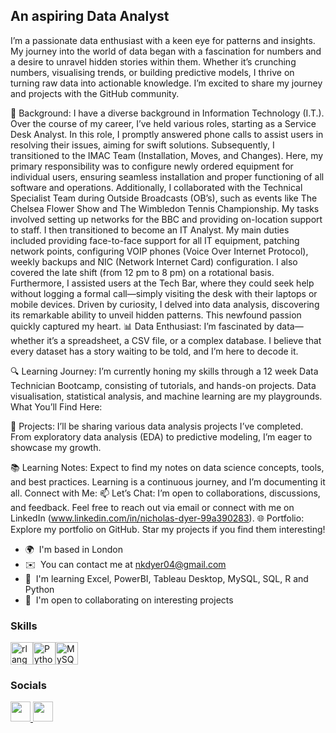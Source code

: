 

An aspiring Data Analyst
------------------------

I’m a passionate data enthusiast with a keen eye for patterns and insights. My journey into the world of data began with a fascination for numbers and a desire to unravel hidden stories within them. Whether it’s crunching numbers, visualising trends, or building predictive models, I thrive on turning raw data into actionable knowledge. I’m excited to share my journey and projects with the GitHub community. 

🌱 Background: I have a diverse background in Information Technology (I.T.). Over the course of my career, I’ve held various roles, starting as a Service Desk Analyst. In this role, I promptly answered phone calls to assist users in resolving their issues, aiming for swift solutions. Subsequently, I transitioned to the IMAC Team (Installation, Moves, and Changes). Here, my primary responsibility was to configure newly ordered equipment for individual users, ensuring seamless installation and proper functioning of all software and operations. Additionally, I collaborated with the Technical Specialist Team during Outside Broadcasts (OB’s), such as events like The Chelsea Flower Show and The Wimbledon Tennis Championship. My tasks involved setting up networks for the BBC and providing on-location support to staff. I then transitioned to become an IT Analyst. My main duties included providing face-to-face support for all IT equipment, patching network points, configuring VOIP phones (Voice Over Internet Protocol), weekly backups and NIC (Network Internet Card) configuration. I also covered the late shift (from 12 pm to 8 pm) on a rotational basis. Furthermore, I assisted users at the Tech Bar, where they could seek help without logging a formal call—simply visiting the desk with their laptops or mobile devices. Driven by curiosity, I delved into data analysis, discovering its remarkable ability to unveil hidden patterns. This newfound passion quickly captured my heart. 📊 Data Enthusiast: I’m fascinated by data—whether it’s a spreadsheet, a CSV file, or a complex database. I believe that every dataset has a story waiting to be told, and I’m here to decode it. 

🔍 Learning Journey: I’m currently honing my skills through a 12 week Data Technician Bootcamp, consisting of tutorials, and hands-on projects. Data visualisation, statistical analysis, and machine learning are my playgrounds. What You’ll Find Here: 

🚀 Projects: I’ll be sharing various data analysis projects I’ve completed. From exploratory data analysis (EDA) to predictive modeling, I’m eager to showcase my growth. 

📚 Learning Notes: Expect to find my notes on data science concepts, tools, and best practices. Learning is a continuous journey, and I’m documenting it all. Connect with Me: 📫 Let’s Chat: I’m open to collaborations, discussions, and feedback. Feel free to reach out via email or connect with me on LinkedIn (www.linkedin.com/in/nicholas-dyer-99a390283). 🌐 Portfolio: Explore my portfolio on GitHub. Star my projects if you find them interesting!

* 🌍  I'm based in London
* ✉️  You can contact me at [nkdyer04@gmail.com](mailto:nkdyer04@gmail.com)
* 🧠  I'm learning Excel, PowerBI, Tableau Desktop, MySQL, SQL, R and Python
* 🤝  I'm open to collaborating on interesting projects

### Skills


<p align="left">
<a href="https://www.r-project.org/" target="_blank" rel="noreferrer"><img src="https://raw.githubusercontent.com/danielcranney/readme-generator/main/public/icons/skills/rlang-colored.svg" width="36" height="36" alt="rlang" /></a><a href="https://www.python.org/" target="_blank" rel="noreferrer"><img src="https://raw.githubusercontent.com/danielcranney/readme-generator/main/public/icons/skills/python-colored.svg" width="36" height="36" alt="Python" /></a><a href="https://www.mysql.com/" target="_blank" rel="noreferrer"><img src="https://raw.githubusercontent.com/danielcranney/readme-generator/main/public/icons/skills/mysql-colored.svg" width="36" height="36" alt="MySQL" /></a>
</p>


### Socials

<p align="left"> <a href="https://www.github.com/Nicholas Dyer" target="_blank" rel="noreferrer"> <picture> <source media="(prefers-color-scheme: dark)" srcset="https://raw.githubusercontent.com/danielcranney/readme-generator/main/public/icons/socials/github-dark.svg" /> <source media="(prefers-color-scheme: light)" srcset="https://raw.githubusercontent.com/danielcranney/readme-generator/main/public/icons/socials/github.svg" /> <img src="https://raw.githubusercontent.com/danielcranney/readme-generator/main/public/icons/socials/github.svg" width="32" height="32" /> </picture> </a> <a href="https://www.linkedin.com/in/Nicholas-Dyer" target="_blank" rel="noreferrer"> <picture> <source media="(prefers-color-scheme: dark)" srcset="https://raw.githubusercontent.com/danielcranney/readme-generator/main/public/icons/socials/linkedin-dark.svg" /> <source media="(prefers-color-scheme: light)" srcset="https://raw.githubusercontent.com/danielcranney/readme-generator/main/public/icons/socials/linkedin.svg" /> <img src="https://raw.githubusercontent.com/danielcranney/readme-generator/main/public/icons/socials/linkedin.svg" width="32" height="32" /> </picture> </a></p>
